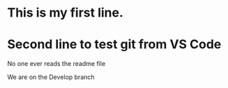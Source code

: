 # This is my first line.
# Second line to test git from VS Code

No one ever reads the readme file

We are on the Develop branch